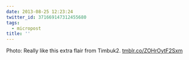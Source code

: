 ```yaml
---
date: 2013-08-25 12:23:24
twitter_id: 371669147312455680
tags:
  - micropost
title: ''
---
```


Photo: Really like this extra flair from Timbuk2. [tmblr.co/ZOHrOytF2Sxm](http://tmblr.co/ZOHrOytF2Sxm)
